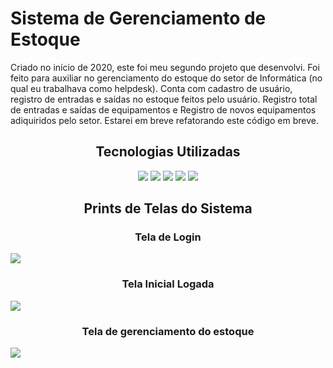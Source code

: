 <h1 aligin="center"> Sistema de Gerenciamento de Estoque </h1>
<p> Criado no início de 2020, este foi meu segundo projeto que desenvolvi. Foi feito para auxiliar no 
gerenciamento do estoque do setor de Informática (no qual eu trabalhava como helpdesk).
Conta com cadastro de usuário, registro de entradas e saídas no estoque feitos pelo usuário.
Registro total de entradas e saídas de equipamentos e Registro de novos equipamentos adiquiridos pelo setor.
Estarei em breve refatorando este código em breve. </p>
<h2 align="center"> Tecnologias Utilizadas </h2>
<p align="center">
<img src="https://img.shields.io/badge/PHP-777BB4?style=for-the-badge&logo=php&logoColor=white">
<img src="https://img.shields.io/badge/HTML5-E34F26?style=for-the-badge&logo=html5&logoColor=white">
<img src="https://img.shields.io/badge/CSS3-1572B6?style=for-the-badge&logo=css3&logoColor=white">
<img src="https://img.shields.io/badge/JavaScript-323330?style=for-the-badge&logo=javascript&logoColor=F7DF1E">
<img src="https://img.shields.io/badge/MySQL-00000F?style=for-the-badge&logo=mysql&logoColor=white">
</p>
<h2 align="center">Prints de Telas do Sistema</h2>
<h3 align="center">Tela de Login </h3>
<img src="http://prints.lad566.com.br/estoque01.jpg">
<h3 align="center">Tela Inicial Logada </h3>
<img src="http://prints.lad566.com.br/estoque02.jpg">
<h3 align="center">Tela de gerenciamento do estoque </h3>
<img src="http://prints.lad566.com.br/estoque03.jpg">

